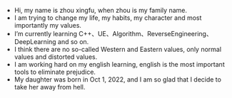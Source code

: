 - Hi, my name is zhou xingfu, when zhou is my family name.
- I am trying to change my life, my habits, my character and most importantly my values.
- I’m currently learning C++、UE、Algorithm、ReverseEngineering、DeepLearning and so on.
- I think there are no so-called Western and Eastern values, only normal values and distorted values.
- I am working hard on my english learning, english is the most important tools to eliminate prejudice.
- My daughter was born in Oct 1, 2022, and I am so glad that I decide to take her away from hell.

<!---
zhouxingfu/zhouxingfu is a ✨ special ✨ repository because its `README.md` (this file) appears on your GitHub profile.
You can click the Preview link to take a look at your changes.
--->
